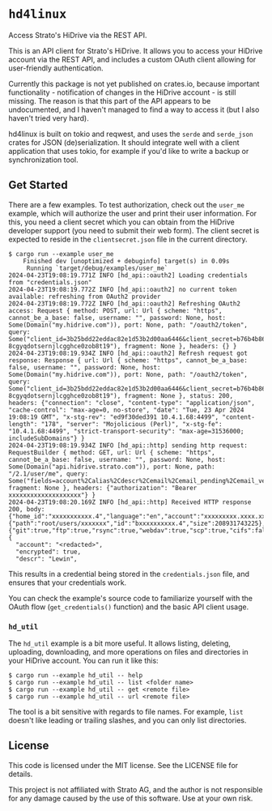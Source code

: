 # `hd4linux`

Access Strato's HiDrive via the REST API.

This is an API client for Strato's HiDrive. It allows you to access your HiDrive account via the
REST API, and includes a custom OAuth client allowing for user-friendly authentication.

Currently this package is not yet published on crates.io, because important functionality -
notification of changes in the HiDrive account - is still missing. The reason is that this part of
the API appears to be undocumented, and I haven't managed to find a way to access it (but I also
haven't tried very hard).

hd4linux is built on tokio and reqwest, and uses the `serde` and `serde_json` crates for JSON
(de)serialization. It should integrate well with a client application that uses tokio, for example
if you'd like to write a backup or synchronization tool.

## Get Started

There are a few examples. To test authorization, check out the `user_me` example, which will
authorize the user and print their user information. For this, you need a client secret which you
can obtain from the HiDrive developer support (you need to submit their web form). The client secret
is expected to reside in the `clientsecret.json` file in the current directory.

```shell
$ cargo run --example user_me
    Finished dev [unoptimized + debuginfo] target(s) in 0.09s
     Running `target/debug/examples/user_me`
2024-04-23T19:08:19.771Z INFO [hd_api::oauth2] Loading credentials from "credentials.json"
2024-04-23T19:08:19.772Z INFO [hd_api::oauth2] no current token available: refreshing from OAuth2 provider
2024-04-23T19:08:19.772Z INFO [hd_api::oauth2] Refreshing OAuth2 access: Request { method: POST, url: Url { scheme: "https", cannot_be_a_base: false, username: "", password: None, host: Some(Domain("my.hidrive.com")), port: None, path: "/oauth2/token", query: Some("client_id=3b25bdd22eddac82e1d53b2d00aa6446&client_secret=b76b4b862d07a1d1d12fab170ef60fac&grant_type=refresh_token&refresh_token=rt-8cgyqdotsernjlcgghce0zob8t19"), fragment: None }, headers: {} }
2024-04-23T19:08:19.934Z INFO [hd_api::oauth2] Refresh request got response: Response { url: Url { scheme: "https", cannot_be_a_base: false, username: "", password: None, host: Some(Domain("my.hidrive.com")), port: None, path: "/oauth2/token", query: Some("client_id=3b25bdd22eddac82e1d53b2d00aa6446&client_secret=b76b4b862d07a1d1d12fab170ef60fac&grant_type=refresh_token&refresh_token=rt-8cgyqdotsernjlcgghce0zob8t19"), fragment: None }, status: 200, headers: {"connection": "close", "content-type": "application/json", "cache-control": "max-age=0, no-store", "date": "Tue, 23 Apr 2024 19:08:19 GMT", "x-stg-rev": "ed9f30ded391 10.4.1.68:4499", "content-length": "178", "server": "Mojolicious (Perl)", "x-stg-fe": "10.4.1.68:4499", "strict-transport-security": "max-age=31536000; includeSubDomains"} }
2024-04-23T19:08:19.934Z INFO [hd_api::http] sending http request: RequestBuilder { method: GET, url: Url { scheme: "https", cannot_be_a_base: false, username: "", password: None, host: Some(Domain("api.hidrive.strato.com")), port: None, path: "/2.1/user/me", query: Some("fields=account%2Calias%2Cdescr%2Cemail%2Cemail_pending%2Cemail_verified%2Cencrypted%2Cfolder.id%2Cfolder.path%2Cfolder.size%2Chome%2Chome_id%2Cis_admin%2Cis_owner%2Clanguage%2Cprotocols%2Chas_password"), fragment: None }, headers: {"authorization": "Bearer xxxxxxxxxxxxxxxxxxxx"} }
2024-04-23T19:08:20.169Z INFO [hd_api::http] Received HTTP response 200, body: {"home_id":"xxxxxxxxxxx.4","language":"en","account":"xxxxxxxxx.xxxx.xxxx","email_pending":null,"email_verified":true,"folder":{"path":"root/users/xxxxxxx","id":"bxxxxxxxxxx.4","size":208931743225},"descr":"Lewin","is_owner":true,"encrypted":true,"email":"info@xxxxxx.net","protocols":{"git":true,"ftp":true,"rsync":true,"webdav":true,"scp":true,"cifs":false},"is_admin":true,"alias":"xxxxxxx","home":"root/users/xxxxxxx","has_password":true}
{
  "account": "<redacted>",
  "encrypted": true,
  "descr": "Lewin",

```

This results in a credential being stored in the `credentials.json` file, and ensures that your
credentials work.

You can check the example's source code to familiarize yourself with the OAuth flow
(`get_credentials()` function) and the basic API client usage.

### `hd_util`

The `hd_util` example is a bit more useful. It allows listing, deleting, uploading, downloading, and
more operations on files and directories in your HiDrive account. You can run it like this:

```shell
$ cargo run --example hd_util -- help
$ cargo run --example hd_util -- list <folder name>
$ cargo run --example hd_util -- get <remote file>
$ cargo run --example hd_util -- url <remote file>
```

The tool is a bit sensitive with regards to file names. For example, `list` doesn't like leading or
trailing slashes, and you can only list directories.

## License

This code is licensed under the MIT license. See the LICENSE file for details.

This project is not affiliated with Strato AG, and the author is not responsible for any damage
caused by the use of this software. Use at your own risk.

